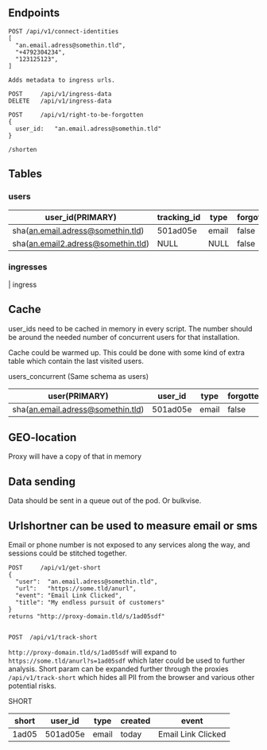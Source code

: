 ## Endpoints

```
POST /api/v1/connect-identities
[
  "an.email.adress@somethin.tld",
  "+4792304234",
  "123125123",
]

Adds metadata to ingress urls.

POST     /api/v1/ingress-data
DELETE   /api/v1/ingress-data

POST     /api/v1/right-to-be-forgotten
{
  user_id:   "an.email.adress@somethin.tld"
}

/shorten
```

## Tables

### users

| user_id(PRIMARY)                   | tracking_id | type  | forgotten | created  |
| ---------------------------------- | ----------- | ----- | --------- | -------- |
| sha(an.email.adress@somethin.tld)  | 501ad05e    | email | false     | sometime |
| sha(an.email2.adress@somethin.tld) | NULL        | NULL  | false     |          |

### ingresses

| ingress

## Cache

user_ids need to be cached in memory in every script. The number should be around the needed
number of concurrent users for that installation.

Cache could be warmed up. This could be done with some kind of extra table which contain the last
visited users.

users_concurrent (Same schema as users)

| user(PRIMARY)                     | user_id  | type  | forgotten | last_seen |
| --------------------------------- | -------- | ----- | --------- | --------- |
| sha(an.email.adress@somethin.tld) | 501ad05e | email | false     | today     |

## GEO-location

Proxy will have a copy of that in memory

## Data sending

Data should be sent in a queue out of the pod. Or bulkvise.

## Urlshortner can be used to measure email or sms

Email or phone number is not exposed to any services along the way, and sessions could be stitched together.

```
POST     /api/v1/get-short
{
  "user":  "an.email.adress@somethin.tld",
  "url":   "https://some.tld/anurl",
  "event": "Email Link Clicked",
  "title": "My endless pursuit of customers"
}
returns "http://proxy-domain.tld/s/1ad05sdf"


POST  /api/v1/track-short

```

`http://proxy-domain.tld/s/1ad05sdf` will expand to `https://some.tld/anurl?s=1ad05sdf` which later could be used to further analysis. Short
param can be expanded further through the proxies `/api/v1/track-short` which hides all PII from the browser and various other potential risks.

SHORT

| short | user_id  | type  | created | event              |
| ----- | -------- | ----- | ------- | ------------------ |
| 1ad05 | 501ad05e | email | today   | Email Link Clicked |
